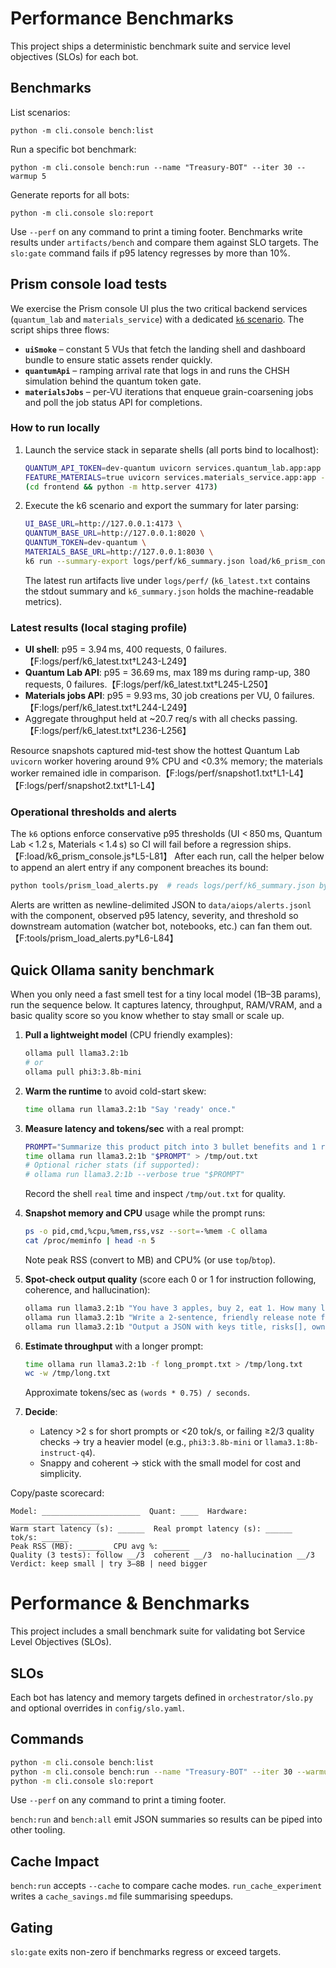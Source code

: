 # Performance Benchmarks

This project ships a deterministic benchmark suite and service level objectives (SLOs) for each bot.

## Benchmarks

List scenarios:

```
python -m cli.console bench:list
```

Run a specific bot benchmark:

```
python -m cli.console bench:run --name "Treasury-BOT" --iter 30 --warmup 5
```

Generate reports for all bots:

```
python -m cli.console slo:report
```

Use `--perf` on any command to print a timing footer. Benchmarks write results under `artifacts/bench` and compare them against SLO targets. The `slo:gate` command fails if p95 latency regresses by more than 10%.

## Prism console load tests

We exercise the Prism console UI plus the two critical backend services (`quantum_lab` and `materials_service`) with a dedicated [`k6` scenario](../load/k6_prism_console.js). The script ships three flows:

- **`uiSmoke`** – constant 5 VUs that fetch the landing shell and dashboard bundle to ensure static assets render quickly.
- **`quantumApi`** – ramping arrival rate that logs in and runs the CHSH simulation behind the quantum token gate.
- **`materialsJobs`** – per-VU iterations that enqueue grain-coarsening jobs and poll the job status API for completions.

### How to run locally

1. Launch the service stack in separate shells (all ports bind to localhost):
   ```bash
   QUANTUM_API_TOKEN=dev-quantum uvicorn services.quantum_lab.app:app --port 8020
   FEATURE_MATERIALS=true uvicorn services.materials_service.app:app --port 8030
   (cd frontend && python -m http.server 4173)
   ```
2. Execute the k6 scenario and export the summary for later parsing:
   ```bash
   UI_BASE_URL=http://127.0.0.1:4173 \
   QUANTUM_BASE_URL=http://127.0.0.1:8020 \
   QUANTUM_TOKEN=dev-quantum \
   MATERIALS_BASE_URL=http://127.0.0.1:8030 \
   k6 run --summary-export logs/perf/k6_summary.json load/k6_prism_console.js
   ```
   The latest run artifacts live under `logs/perf/` (`k6_latest.txt` contains the stdout summary and `k6_summary.json` holds the machine-readable metrics).

### Latest results (local staging profile)

- **UI shell**: p95 = 3.94 ms, 400 requests, 0 failures.【F:logs/perf/k6_latest.txt†L243-L249】
- **Quantum Lab API**: p95 = 36.69 ms, max 189 ms during ramp-up, 380 requests, 0 failures.【F:logs/perf/k6_latest.txt†L245-L250】
- **Materials jobs API**: p95 = 9.93 ms, 30 job creations per VU, 0 failures.【F:logs/perf/k6_latest.txt†L244-L249】
- Aggregate throughput held at ~20.7 req/s with all checks passing.【F:logs/perf/k6_latest.txt†L236-L256】

Resource snapshots captured mid-test show the hottest Quantum Lab `uvicorn` worker hovering around 9% CPU and <0.3% memory; the materials worker remained idle in comparison.【F:logs/perf/snapshot1.txt†L1-L4】【F:logs/perf/snapshot2.txt†L1-L4】

### Operational thresholds and alerts

The `k6` options enforce conservative p95 thresholds (UI < 850 ms, Quantum Lab < 1.2 s, Materials < 1.4 s) so CI will fail before a regression ships.【F:load/k6_prism_console.js†L5-L81】 After each run, call the helper below to append an alert entry if any component breaches its bound:

```bash
python tools/prism_load_alerts.py  # reads logs/perf/k6_summary.json by default
```

Alerts are written as newline-delimited JSON to `data/aiops/alerts.jsonl` with the component, observed p95 latency, severity, and threshold so downstream automation (watcher bot, notebooks, etc.) can fan them out.【F:tools/prism_load_alerts.py†L6-L84】

## Quick Ollama sanity benchmark

When you only need a fast smell test for a tiny local model (1B–3B params), run the sequence below. It captures latency,
throughput, RAM/VRAM, and a basic quality score so you know whether to stay small or scale up.

1. **Pull a lightweight model** (CPU friendly examples):

   ```sh
   ollama pull llama3.2:1b
   # or
   ollama pull phi3:3.8b-mini
   ```

2. **Warm the runtime** to avoid cold-start skew:

   ```sh
   time ollama run llama3.2:1b "Say 'ready' once."
   ```

3. **Measure latency and tokens/sec** with a real prompt:

   ```sh
   PROMPT="Summarize this product pitch into 3 bullet benefits and 1 risk. Keep under 70 words."
   time ollama run llama3.2:1b "$PROMPT" > /tmp/out.txt
   # Optional richer stats (if supported):
   # ollama run llama3.2:1b --verbose true "$PROMPT"
   ```

   Record the shell `real` time and inspect `/tmp/out.txt` for quality.

4. **Snapshot memory and CPU** usage while the prompt runs:

   ```sh
   ps -o pid,cmd,%cpu,%mem,rss,vsz --sort=-%mem -C ollama
   cat /proc/meminfo | head -n 5
   ```

   Note peak RSS (convert to MB) and CPU% (or use `top`/`btop`).

5. **Spot-check output quality** (score each 0 or 1 for instruction following, coherence, and hallucination):

   ```sh
   ollama run llama3.2:1b "You have 3 apples, buy 2, eat 1. How many left? Explain briefly."
   ollama run llama3.2:1b "Write a 2-sentence, friendly release note for a bug fix in login rate limiting."
   ollama run llama3.2:1b "Output a JSON with keys title, risks[], owner='Platform', no extra text."
   ```

6. **Estimate throughput** with a longer prompt:

   ```sh
   time ollama run llama3.2:1b -f long_prompt.txt > /tmp/long.txt
   wc -w /tmp/long.txt
   ```

   Approximate tokens/sec as `(words * 0.75) / seconds`.

7. **Decide**:

   - Latency >2 s for short prompts or <20 tok/s, or failing ≥2/3 quality checks → try a heavier model (e.g., `phi3:3.8b-mini` or `llama3.1:8b-instruct-q4`).
   - Snappy and coherent → stick with the small model for cost and simplicity.

Copy/paste scorecard:

```
Model: ______________________  Quant: ____  Hardware: ____________________
Warm start latency (s): ______  Real prompt latency (s): ______  tok/s: ______
Peak RSS (MB): ______  CPU avg %: ______
Quality (3 tests): follow __/3  coherent __/3  no-hallucination __/3
Verdict: keep small | try 3–8B | need bigger
```
# Performance & Benchmarks

This project includes a small benchmark suite for validating bot Service Level Objectives (SLOs).

## SLOs

Each bot has latency and memory targets defined in `orchestrator/slo.py` and optional overrides in `config/slo.yaml`.

## Commands

```bash
python -m cli.console bench:list
python -m cli.console bench:run --name "Treasury-BOT" --iter 30 --warmup 5
python -m cli.console slo:report
```

Use `--perf` on any command to print a timing footer.

`bench:run` and `bench:all` emit JSON summaries so results can be piped into
other tooling.

## Cache Impact

`bench:run` accepts `--cache` to compare cache modes. `run_cache_experiment` writes a `cache_savings.md` file summarising speedups.

## Gating

`slo:gate` exits non-zero if benchmarks regress or exceed targets.

